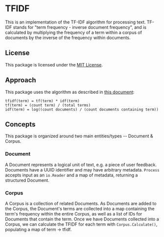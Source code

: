 # TFIDF

This is an implementation of the TF-IDF algorithm for processing text. TF-IDF
stands for "term frequency - inverse document frequency", and is calculated by
multiplying the frequency of a term within a corpus of documents by the inverse
of the frequency within documents.

## License

This package is licensed under the [MIT License](./LICENSE).

## Approach

This package uses the algorithm as described in [this document][tfidf]:

    tfidf(term) = tf(term) * idf(term)
    tf(term) = (count term) / (total terms)
    idf(term) = log((count documents) / (count documents containing term))

## Concepts

This package is organized around two main entities/types -- Document & Corpus.

### Document

A Document represents a logical unit of text, e.g. a piece of user feedback.
Documents have a UUID identifier and may have arbitrary metadata. `Process`
accepts input as an `io.Reader` and a map of metadata, returning a structured
Document.

### Corpus

A Corpus is a collection of related Documents. As Documents are added to the
Corpus, the Document's terms are collected into a map containing the term's
frequency within the entire Corpus, as well as a list of IDs for Documents that
contain the term. Once we have Documents collected into a Corpus, we can
calculate the TFIDF for each term with `Corpus.Calculate()`, populating a map of
term -> tfidf.

[tfidf]: http://tfidf.com
